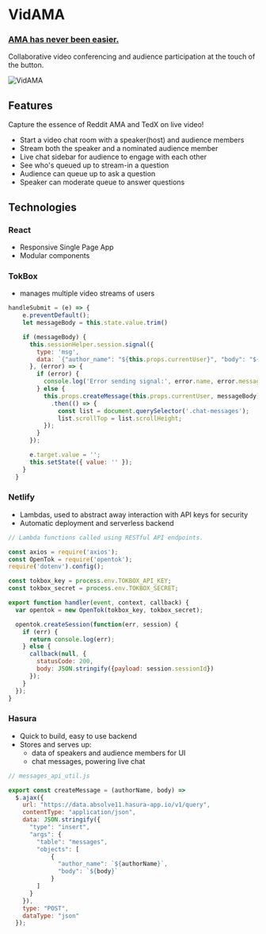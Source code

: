 # VidAMA

### [AMA has never been easier.](https://github.com/CelesteComet/besthack)

Collaborative video conferencing and audience participation at the touch of the button.

<!-- ![VidAMA](./docs/VidAMA.png "VidAMA Logo") -->

![VidAMA](http://g.recordit.co/f6BZBoW0Vm.gif)
## Features

Capture the essence of Reddit AMA and TedX on live video!

* Start a video chat room with a speaker(host) and audience members
* Stream both the speaker and a nominated audience member
* Live chat sidebar for audience to engage with each other
* See who's queued up to stream-in a question
* Audience can queue up to ask a question
* Speaker can moderate queue to answer questions

## Technologies

### React
* Responsive Single Page App
* Modular components

### TokBox
* manages multiple video streams of users

```javascript
handleSubmit = (e) => {
    e.preventDefault();
    let messageBody = this.state.value.trim()

    if (messageBody) {
      this.sessionHelper.session.signal({
        type: 'msg',
        data: `{"author_name": "${this.props.currentUser}", "body": "${messageBody}"}`,
      }, (error) => {
        if (error) {
          console.log('Error sending signal:', error.name, error.message);
        } else {
          this.props.createMessage(this.props.currentUser, messageBody)
            .then(() => {
              const list = document.querySelector('.chat-messages');
              list.scrollTop = list.scrollHeight;
          });
        }
      });

      e.target.value = '';
      this.setState({ value: '' });
    }
  }
```

### Netlify
* Lambdas, used to abstract away interaction with API keys for security
* Automatic deployment and serverless backend

```javascript
// Lambda functions called using RESTful API endpoints.

const axios = require('axios');
const OpenTok = require('opentok');
require('dotenv').config();

const tokbox_key = process.env.TOKBOX_API_KEY;
const tokbox_secret = process.env.TOKBOX_SECRET;

export function handler(event, context, callback) {
  var opentok = new OpenTok(tokbox_key, tokbox_secret);

  opentok.createSession(function(err, session) {
    if (err) {
      return console.log(err);
    } else {
      callback(null, {
        statusCode: 200,
        body: JSON.stringify({payload: session.sessionId})
      });
    }
  });
}
```

### Hasura
* Quick to build, easy to use backend
* Stores and serves up:
    * data of speakers and audience members for UI
    * chat messages, powering live chat

```javascript
// messages_api_util.js

export const createMessage = (authorName, body) =>
  $.ajax({
    url: "https://data.absolve11.hasura-app.io/v1/query",
    contentType: "application/json",
    data: JSON.stringify({
      "type": "insert",
      "args": {
        "table": "messages",
        "objects": [
            {
              "author_name": `${authorName}`,
              "body": `${body}`
            }
        ]
      }
    }),
    type: "POST",
    dataType: "json"
  });
```
